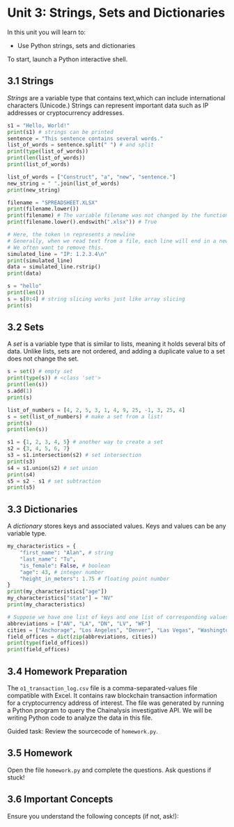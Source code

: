 # Unit 3: Strings, Sets and Dictionaries

In this unit you will learn to:
- Use Python strings, sets and dictionaries

To start, launch a Python interactive shell.

## 3.1 Strings

*Strings* are a variable type that contains text,which can include international characters (Unicode.) Strings can represent important data such as IP addresses or cryptocurrency addresses.

```python
s1 = "Hello, World!"
print(s1) # strings can be printed
sentence = "This sentence contains several words."
list_of_words = sentence.split(" ") # and split
print(type(list_of_words))
print(len(list_of_words))
print(list_of_words)

list_of_words = ["Construct", "a", "new", "sentence."]
new_string = " ".join(list_of_words)
print(new_string)

filename = "SPREADSHEET.XLSX"
print(filename.lower())
print(filename) # The variable filename was not changed by the function.
print(filename.lower().endswith(".xlsx")) # True

# Here, the token \n represents a newline
# Generally, when we read text from a file, each line will end in a newline
# We often want to remove this.
simulated_line = "IP: 1.2.3.4\n"
print(simulated_line)
data = simulated_line.rstrip()
print(data)

s = "hello"
print(len())
s = s[0:4] # string slicing works just like array slicing
print(s)
```

## 3.2 Sets

A *set* is a variable type that is similar to lists, meaning it holds several bits of data. Unlike lists, sets are not ordered, and adding a duplicate value to a set does not change the set.

```python
s = set() # empty set
print(type(s)) # <class 'set'>
print(len(s))
s.add(1)
print(s)

list_of_numbers = [4, 2, 5, 3, 1, 4, 9, 25, -1, 3, 25, 4]
s = set(list_of_numbers) # make a set from a list!
print(s)
print(len(s))

s1 = {1, 2, 3, 4, 5} # another way to create a set
s2 = {3, 4, 5, 6, 7}
s3 = s1.intersection(s2) # set intersection
print(s3)
s4 = s1.union(s2) # set union
print(s4)
s5 = s2 - s1 # set subtraction
print(s5)
```

## 3.3 Dictionaries

A *dictionary* stores keys and associated values. Keys and values can be any variable type.

```python
my_characteristics = {
    "first_name": "Alan", # string
    "last_name": "Tu",
    "is_female": False, # boolean
    "age": 43, # integer number
    "height_in_meters": 1.75 # floating point number
}
print(my_characteristics["age"])
my_characteristics["state"] = "NV"
print(my_characteristics)

# Suppose we have one list of keys and one list of corresponding values, like this:
abbreviations = ["AN", "LA", "DN", "LV", "WF"]
cities = ["Anchorage", "Los Angeles", "Denver", "Las Vegas", "Washington DC"]
field_offices = dict(zip(abbreviations, cities))
print(type(field_offices))
print(field_offices)
```

## 3.4 Homework Preparation

The `o1_transaction_log.csv` file is a comma-separated-values file compatible with Excel. It contains raw blockchain transaction information for a cryptocurrency address of interest. The file was generated by running a Python program to query the Chainalysis investigative API. We will be writing Python code to analyze the data in this file.

Guided task: Review the sourcecode of `homework.py`.

## 3.5 Homework

Open the file `homework.py` and complete the questions. Ask questions if stuck!

## 3.6 Important Concepts

Ensure you understand the following concepts (if not, ask!):

